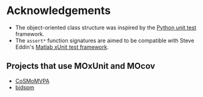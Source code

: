 # Acknowledgements

-   The object-oriented class structure was inspired by the [Python unit test] framework.
-   The `assert*` function signatures are aimed to be compatible with Steve Eddin's [Matlab xUnit test framework].

## Projects that use MOxUnit and MOcov

-   [CoSMoMVPA](https://github.com/CoSMoMVPA/CoSMoMVPA)
-   [bidspm](https://github.com/cpp-lln-lab/bidspm)

<!--  -->

[Python unit test]: https://docs.python.org/2.6/library/unittest.html
[Matlab xUnit test framework]: http://it.mathworks.com/matlabcentral/fileexchange/22846-matlab-xunit-test-framework
